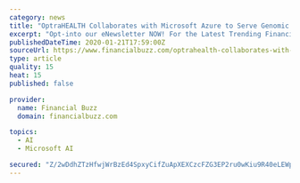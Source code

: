 ```yaml
---
category: news
title: "OptraHEALTH Collaborates with Microsoft Azure to Serve Genomic Health Industry with the Launch of GeneFAX Pro"
excerpt: "Opt-into our eNewsletter NOW! For the Latest Trending Financial News Topics in Cannabis, Tech, Biotechs, Precious Metals, Energy, Renewable Energy and much more! Please visit us on a daily basis to stay up to date with Latest Buzz in Financial and Economic News! www.financialbuzz.com Located on Wall Street in the heart of New York City’s ..."
publishedDateTime: 2020-01-21T17:59:00Z
sourceUrl: https://www.financialbuzz.com/optrahealth-collaborates-with-microsoft-azure-to-serve-genomic-health-industry-with-the-launch-of-genefax-pro/
type: article
quality: 15
heat: 15
published: false

provider:
  name: Financial Buzz
  domain: financialbuzz.com

topics:
  - AI
  - Microsoft AI

secured: "Z/2wDdhZTzHfwjWrBzEd4SpxyCifZuApXEXCzcFZG3EP2ru0wKiu9R40eLEWpq9aJDeeyJQVuNgq1Gmol23mg+YwMAyUuNl6J8t47IDW7IyHuPiD4/Fic8D06nXC62jFzOb6yk9F9YlzKDZx4nLbLm+41vYeUR26GHxBBqEzZW9Yq0y2vbvC2JbCz5uFoTIKpYvvqrYt/ByyR2Bs+SOcEZmwB5Y3xXOuONkkRjAKz47yqJywEMPd9XKHJFqz4XPDYqtZqkFCVhL97Ah5mX0EDcw8KjIvaTpWXNHpfvETII8pdzfZ8jS1iIyjMVCTMoHvrPL4BJnvms70sQCxGwCY2TkppTk0lcNeG6QZCGXycvHPsk8X+kcbCZ4vVern0vsfhsmtJN2dckO2SsLZy2DtZjQDXq56YLTvEkaiBH0AEkh3x6iCZ8vo4kR3tzpk4R1RSAayIn2biWPsBQH3fh6zMA==;GOquk+cYQEsu8rGfM5UlqQ=="
---
```


